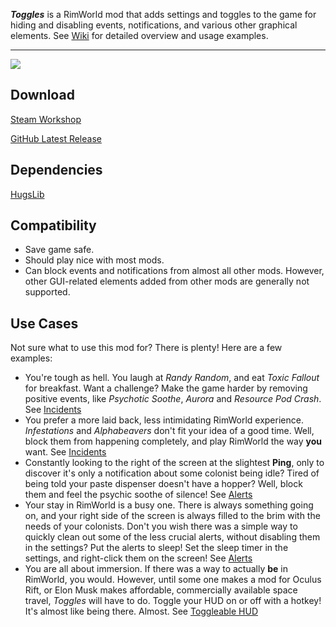 
**_Toggles_** is a RimWorld mod that adds settings and toggles to the game for hiding and disabling events, notifications, and various other graphical elements. See [Wiki](https://github.com/krafs/Toggles/wiki) for detailed overview and usage examples.
***


![](https://github.com/krafs/Toggles/blob/master/About/Preview.png)



## Download
[Steam Workshop](https://steamcommunity.com/sharedfiles/filedetails/?id=1666097824)

[GitHub Latest Release](https://github.com/krafs/Toggles/releases)

## Dependencies
[HugsLib](https://github.com/UnlimitedHugs/RimworldHugsLib)

## Compatibility
* Save game safe.
* Should play nice with most mods.
* Can block events and notifications from almost all other mods. However, other GUI-related elements added from other mods are generally not supported.

## Use Cases
Not sure what to use this mod for? There is plenty! Here are a few examples:
* You're tough as hell. You laugh at _Randy Random_, and eat _Toxic Fallout_ for breakfast. Want a challenge? Make the game harder by removing positive events, like _Psychotic Soothe_, _Aurora_ and _Resource Pod Crash_. See [Incidents](https://github.com/krafs/Toggles/wiki/Incidents)
* You prefer a more laid back, less intimidating RimWorld experience. _Infestations_ and _Alphabeavers_ don't fit your idea of a good time. Well, block them from happening completely, and play RimWorld the way **you** want. See [Incidents](https://github.com/krafs/Toggles/wiki/Incidents)
* Constantly looking to the right of the screen at the slightest **Ping**, only to discover it's only a notification about some colonist being idle? Tired of being told your paste dispenser doesn't have a hopper? Well, block them and feel the psychic soothe of silence! See [Alerts](https://github.com/krafs/Toggles/wiki/Alerts)
* Your stay in RimWorld is a busy one. There is always something going on, and your right side of the screen is always filled to the brim with the needs of your colonists. Don't you wish there was a simple way to quickly clean out some of the less crucial alerts, without disabling them in the settings? Put the alerts to sleep! Set the sleep timer in the settings, and right-click them on the screen! See [Alerts](https://github.com/krafs/Toggles/wiki/Alerts)
* You are all about immersion. If there was a way to actually **be** in RimWorld, you would. However, until some one makes a mod for Oculus Rift, or Elon Musk makes affordable, commercially available space travel, _Toggles_ will have to do. Toggle your HUD on or off with a hotkey! It's almost like being there. Almost. See [Toggleable HUD](https://github.com/krafs/Toggles/wiki/Use-Case-Example-:-Toggleable-HUD)

